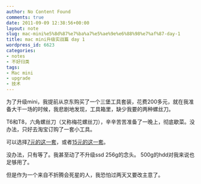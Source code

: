 ```yaml
---
author: No Content Found
comments: true
date: 2011-09-09 12:38:56+00:00
layout: note
slug: mac-mini%e5%8d%87%e7%ba%a7%e5%ae%9e%e6%88%98%e7%af%87-day-1
title: mac mini升级实战篇 day 1
wordpress_id: 6623
categories:
- notes
- 不好归类
tags:
- Mac mini
- upgrade
- 技术
---
```


为了升级mini，我提前从京东购买了一个三堡工具套装，花费200多元，就在我准备大干一场的时候，我悲剧地发现，工具箱里，缺少我要的两种螺丝刀。





T6和T8，六角螺丝刀（又称梅花螺丝刀），辛辛苦苦准备了一晚上，彻底歇菜。没办法，只好去淘宝订购了一套小工具。





可以选择[7元的这一套](http://trade.taobao.com/trade/detail/tradeSnap.htm?tradeID=92938824800485)，或者[15元的这一套](http://trade.taobao.com/trade/detail/tradeSnap.htm?tradeID=92939554340485)。





没办法，只有等了。我甚至动了不升级ssd 256g的念头。 500g的hdd对我来说也足够用了。





但是作为一个来自不折腾会死星的人，我恐怕过两天又要改主意了。

